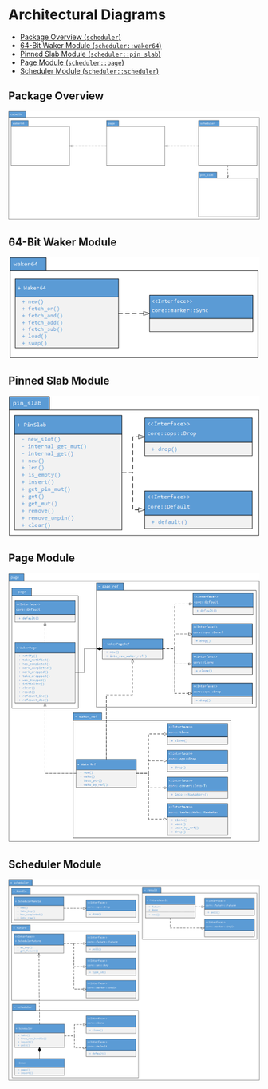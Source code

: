 Architectural Diagrams
=======================

- [Package Overview (`scheduler`)](#package-overview)
- [64-Bit Waker Module (`scheduler::waker64`)](#64-bit-waker-module)
- [Pinned Slab Module (`scheduler::pin_slab`)](#pinned-slab-module)
- [Page Module (`scheduler::page`)](#page-module)
- [Scheduler Module (`scheduler::scheduler`)](#scheduler-module)

Package Overview
-----------------
![Package Overview](./img/scheduler.png)

64-Bit Waker Module
---------------
![64-Bit Waker Module](./img/scheduler-waker64.png)

Pinned Slab Module
-------------
![Pinned Slab Module](./img/scheduler-pin_slab.png)

Page Module
---------------
![Page Module](./img/scheduler-page.png)

Scheduler Module
------------
![Scheduler Module](./img/scheduler-scheduler.png)
